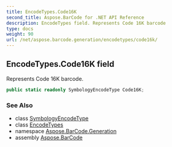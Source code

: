 ```yaml
---
title: EncodeTypes.Code16K
second_title: Aspose.BarCode for .NET API Reference
description: EncodeTypes field. Represents Code 16K barcode
type: docs
weight: 90
url: /net/aspose.barcode.generation/encodetypes/code16k/
---
```

## EncodeTypes.Code16K field

Represents Code 16K barcode.

```csharp
public static readonly SymbologyEncodeType Code16K;
```

### See Also

* class [SymbologyEncodeType](../../symbologyencodetype/)
* class [EncodeTypes](../)
* namespace [Aspose.BarCode.Generation](../../../aspose.barcode.generation/)
* assembly [Aspose.BarCode](../../../)


